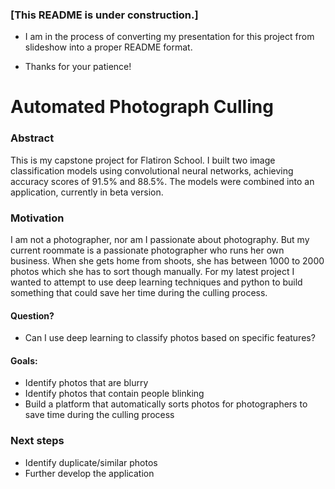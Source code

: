 ### [This README is under construction.]


* I am in the process of converting my presentation for this project from slideshow into a proper README format.

* Thanks for your patience!



# Automated Photograph Culling

### Abstract

This is my capstone project for Flatiron School.  I built two image classification models using convolutional neural networks, achieving accuracy scores of 91.5% and 88.5%. The models were combined into an application, currently in beta version.


### Motivation

I am not a photographer, nor am I passionate about photography. But my current roommate is a passionate photographer who runs her own business. When she gets home from shoots, she has between 1000 to 2000 photos which she has to sort though manually. For my latest project I wanted to attempt to use deep learning techniques and python to build something that could save her time during the culling process.

#### Question?
* Can I use deep learning to classify photos based on specific features?

#### Goals:
* Identify photos that are blurry
* Identify photos that contain people blinking
* Build a platform that automatically sorts photos for photographers to save time during the culling process




### Next steps

* Identify duplicate/similar photos
* Further develop the application
